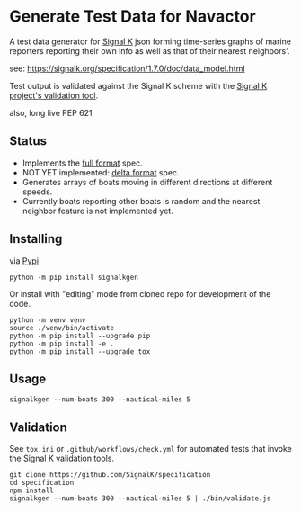 Generate Test Data for Navactor
==============

A test data generator for [Signal K](https://signalk.org/specification/1.7.0/doc/data_model.html) json forming time-series graphs of
marine reporters reporting their own info as well as that of their nearest
neighbors'.


see: https://signalk.org/specification/1.7.0/doc/data_model.html

Test output is validated against the Signal K scheme with the [Signal K project's validation tool](https://github.com/SignalK/specification).

also, long live PEP 621

Status
----------

* Implements the [full format](https://signalk.org/specification/1.7.0/doc/data_model.html#full-format) spec.
* NOT YET implemented: [delta format](https://signalk.org/specification/1.7.0/doc/data_model.html#delta-format) spec.
* Generates arrays of boats moving in different directions at different speeds.
* Currently boats reporting other boats is random and the nearest neighbor
feature is not implemented yet.

Installing
-----------

via [Pypi](https://pypi.org/project/signalkgen)

```
python -m pip install signalkgen
```

Or install with "editing" mode from cloned repo for development of the code.

```
python -m venv venv
source ./venv/bin/activate
python -m pip install --upgrade pip
python -m pip install -e .
python -m pip install --upgrade tox
```

Usage
----------

```
signalkgen --num-boats 300 --nautical-miles 5
```

Validation
-------------

See `tox.ini` or `.github/workflows/check.yml` for automated tests that invoke the Signal K validation tools.

```
git clone https://github.com/SignalK/specification
cd specification
npm install
signalkgen --num-boats 300 --nautical-miles 5 | ./bin/validate.js
```
